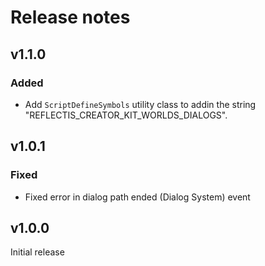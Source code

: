 # Release notes

## v1.1.0

### Added

- Add `ScriptDefineSymbols` utility class to addin the string "REFLECTIS_CREATOR_KIT_WORLDS_DIALOGS".

## v1.0.1

### Fixed

- Fixed error in dialog path ended (Dialog System) event

## v1.0.0

Initial release
